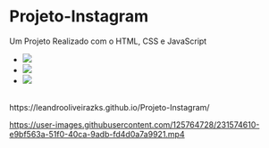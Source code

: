 # Projeto-Instagram
Um Projeto Realizado com o HTML, CSS e JavaScript

 - <img src="https://img.shields.io/badge/HTML5-E34F26?style=for-the-badge&logo=html5&logoColor=white" >


- <img src="https://img.shields.io/badge/CSS3-1572B6?style=for-the-badge&logo=css3&logoColor=white" />  

- <img src="https://img.shields.io/badge/JavaScript-323330?style=for-the-badge&logo=javascript&logoColor=F7DF1E">

<br>
https://leandrooliveirazks.github.io/Projeto-Instagram/





https://user-images.githubusercontent.com/125764728/231574610-e9bf563a-51f0-40ca-9adb-fd4d0a7a9921.mp4

